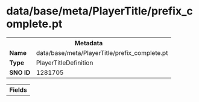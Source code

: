 <h1>data/base/meta/PlayerTitle/prefix_complete.pt</h1><table><tr><th colspan="100%">Metadata</th></tr><tr><td><b>Name</b></td><td>data/base/meta/PlayerTitle/prefix_complete.pt</td></tr><tr><td><b>Type</b></td><td>PlayerTitleDefinition</td></tr><tr><td><b>SNO ID</b></td><td>1281705</td></tr></table>

<table><tr><th colspan="100%">Fields</th></tr></table>

